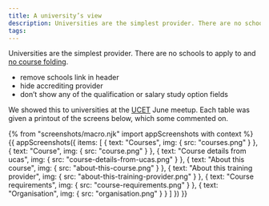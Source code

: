 ```yaml
---
title: A university’s view
description: Universities are the simplest provider. There are no schools to apply to and no course folding.
tags:
---
```


Universities are the simplest provider. There are no schools to apply to and [no course folding](/publish-teacher-training/imported-from-ucas).

* remove schools link in header
* hide accrediting provider
* don’t show any of the qualification or salary study option fields

We showed this to universities at the [UCET](http://ucet.ac.uk/) June meetup. Each table was given a printout of the screens below, which some commented on.

{% from "screenshots/macro.njk" import appScreenshots with context %}
{{ appScreenshots({
  items: [
    {
      text: "Courses",
      img: { src: "courses.png" }
    },
    {
      text: "Course",
      img: { src: "course.png" }
    },
    {
      text: "Course details from ucas",
      img: { src: "course-details-from-ucas.png" }
    },
    {
      text: "About this course",
      img: { src: "about-this-course.png" }
    },
    {
      text: "About this training provider",
      img: { src: "about-this-training-provider.png" }
    },
    {
      text: "Course requirements",
      img: { src: "course-requirements.png" }
    },
    {
      text: "Organisation",
      img: { src: "organisation.png" }
    }
  ]
}) }}
